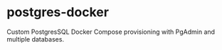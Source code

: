 # postgres-docker
Custom PostgresSQL Docker Compose provisioning with PgAdmin and multiple databases.
